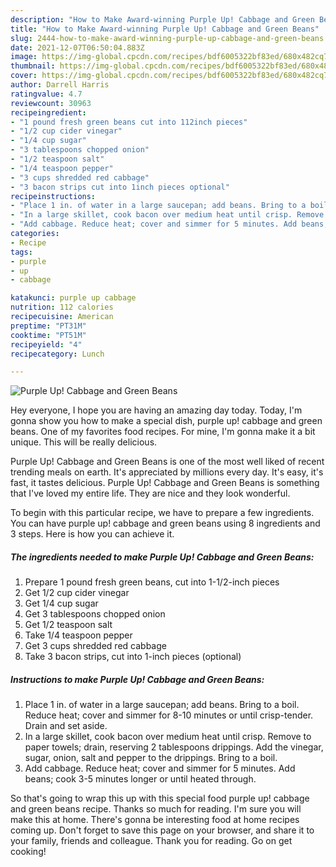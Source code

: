 ```yaml
---
description: "How to Make Award-winning Purple Up! Cabbage and Green Beans"
title: "How to Make Award-winning Purple Up! Cabbage and Green Beans"
slug: 2444-how-to-make-award-winning-purple-up-cabbage-and-green-beans
date: 2021-12-07T06:50:04.883Z
image: https://img-global.cpcdn.com/recipes/bdf6005322bf83ed/680x482cq70/purple-up-cabbage-and-green-beans-recipe-main-photo.jpg
thumbnail: https://img-global.cpcdn.com/recipes/bdf6005322bf83ed/680x482cq70/purple-up-cabbage-and-green-beans-recipe-main-photo.jpg
cover: https://img-global.cpcdn.com/recipes/bdf6005322bf83ed/680x482cq70/purple-up-cabbage-and-green-beans-recipe-main-photo.jpg
author: Darrell Harris
ratingvalue: 4.7
reviewcount: 30963
recipeingredient:
- "1 pound fresh green beans cut into 112inch pieces"
- "1/2 cup cider vinegar"
- "1/4 cup sugar"
- "3 tablespoons chopped onion"
- "1/2 teaspoon salt"
- "1/4 teaspoon pepper"
- "3 cups shredded red cabbage"
- "3 bacon strips cut into 1inch pieces optional"
recipeinstructions:
- "Place 1 in. of water in a large saucepan; add beans. Bring to a boil. Reduce heat; cover and simmer for 8-10 minutes or until crisp-tender. Drain and set aside."
- "In a large skillet, cook bacon over medium heat until crisp. Remove to paper towels; drain, reserving 2 tablespoons drippings. Add the vinegar, sugar, onion, salt and pepper to the drippings. Bring to a boil."
- "Add cabbage. Reduce heat; cover and simmer for 5 minutes. Add beans; cook 3-5 minutes longer or until heated through."
categories:
- Recipe
tags:
- purple
- up
- cabbage

katakunci: purple up cabbage 
nutrition: 112 calories
recipecuisine: American
preptime: "PT31M"
cooktime: "PT51M"
recipeyield: "4"
recipecategory: Lunch

---
```



![Purple Up! Cabbage and Green Beans](https://img-global.cpcdn.com/recipes/bdf6005322bf83ed/680x482cq70/purple-up-cabbage-and-green-beans-recipe-main-photo.jpg)

Hey everyone, I hope you are having an amazing day today. Today, I'm gonna show you how to make a special dish, purple up! cabbage and green beans. One of my favorites food recipes. For mine, I'm gonna make it a bit unique. This will be really delicious.

Purple Up! Cabbage and Green Beans is one of the most well liked of recent trending meals on earth. It's appreciated by millions every day. It's easy, it's fast, it tastes delicious. Purple Up! Cabbage and Green Beans is something that I've loved my entire life. They are nice and they look wonderful.




To begin with this particular recipe, we have to prepare a few ingredients. You can have purple up! cabbage and green beans using 8 ingredients and 3 steps. Here is how you can achieve it.

<!--inarticleads1-->

##### The ingredients needed to make Purple Up! Cabbage and Green Beans:

1. Prepare 1 pound fresh green beans, cut into 1-1/2-inch pieces
1. Get 1/2 cup cider vinegar
1. Get 1/4 cup sugar
1. Get 3 tablespoons chopped onion
1. Get 1/2 teaspoon salt
1. Take 1/4 teaspoon pepper
1. Get 3 cups shredded red cabbage
1. Take 3 bacon strips, cut into 1-inch pieces (optional)




<!--inarticleads2-->

##### Instructions to make Purple Up! Cabbage and Green Beans:

1. Place 1 in. of water in a large saucepan; add beans. Bring to a boil. Reduce heat; cover and simmer for 8-10 minutes or until crisp-tender. Drain and set aside.
1. In a large skillet, cook bacon over medium heat until crisp. Remove to paper towels; drain, reserving 2 tablespoons drippings. Add the vinegar, sugar, onion, salt and pepper to the drippings. Bring to a boil.
1. Add cabbage. Reduce heat; cover and simmer for 5 minutes. Add beans; cook 3-5 minutes longer or until heated through.




So that's going to wrap this up with this special food purple up! cabbage and green beans recipe. Thanks so much for reading. I'm sure you will make this at home. There's gonna be interesting food at home recipes coming up. Don't forget to save this page on your browser, and share it to your family, friends and colleague. Thank you for reading. Go on get cooking!
